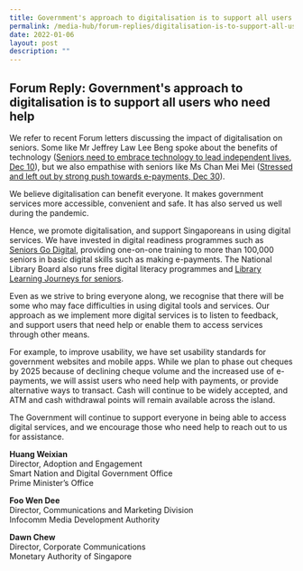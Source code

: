 ```yaml
---
title: Government's approach to digitalisation is to support all users who need help
permalink: /media-hub/forum-replies/digitalisation-is-to-support-all-users
date: 2022-01-06
layout: post
description: ""
---
```

## Forum Reply: Government's approach to digitalisation is to support all users who need help

We refer to recent Forum letters discussing the impact of digitalisation on seniors. Some like Mr Jeffrey Law Lee Beng spoke about the benefits of technology ([Seniors need to embrace technology to lead independent lives, Dec 10](https://www.straitstimes.com/opinion/forum/forum-seniors-need-to-embrace-technology-to-lead-independent-lives)), but we also empathise with seniors like Ms Chan Mei Mei ([Stressed and left out by strong push towards e-payments, Dec 30](https://www.straitstimes.com/opinion/forum/forum-stressed-and-left-out-by-strong-push-towards-e-payments)).

We believe digitalisation can benefit everyone. It makes government services more accessible, convenient and safe. It has also served us well during the pandemic.

Hence, we promote digitalisation, and support Singaporeans in using digital services. We have invested in digital readiness programmes such as [Seniors Go Digital](https://www.imda.gov.sg/en/seniorsgodigital), providing one-on-one training to more than 100,000 seniors in basic digital skills such as making e-payments. The National Library Board also runs free digital literacy programmes and [Library Learning Journeys for seniors](https://www.imda.gov.sg/en/seniorsgodigital/Learn/Guided-Learning/Learning-Journeys).

Even as we strive to bring everyone along, we recognise that there will be some who may face difficulties in using digital tools and services. Our approach as we implement more digital services is to listen to feedback, and support users that need help or enable them to access services through other means.

For example, to improve usability, we have set usability standards for government websites and mobile apps. While we plan to phase out cheques by 2025 because of declining cheque volume and the increased use of e-payments, we will assist users who need help with payments, or provide alternative ways to transact. Cash will continue to be widely accepted, and ATM and cash withdrawal points will remain available across the island.

The Government will continue to support everyone in being able to access digital services, and we encourage those who need help to reach out to us for assistance.

**Huang Weixian**<br>
Director, Adoption and Engagement<br>
Smart Nation and Digital Government Office<br>
Prime Minister’s Office

**Foo Wen Dee**<br>
Director, Communications and Marketing Division<br>
Infocomm Media Development Authority

**Dawn Chew**<br>
Director, Corporate Communications<br>
Monetary Authority of Singapore